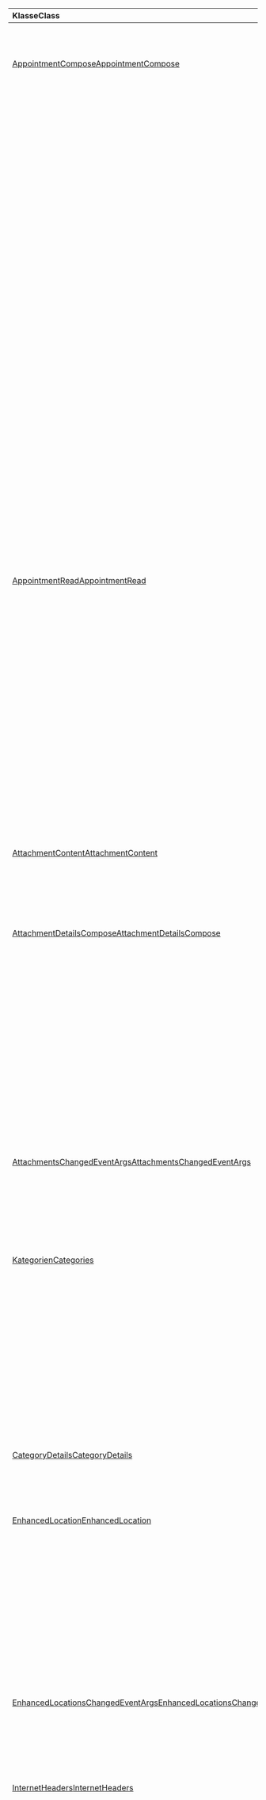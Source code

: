 | <span data-ttu-id="11739-101">Klasse</span><span class="sxs-lookup"><span data-stu-id="11739-101">Class</span></span> | <span data-ttu-id="11739-102">Felder</span><span class="sxs-lookup"><span data-stu-id="11739-102">Fields</span></span> | <span data-ttu-id="11739-103">Beschreibung</span><span class="sxs-lookup"><span data-stu-id="11739-103">Description</span></span> |
|:---|:---|:---|
|[<span data-ttu-id="11739-104">AppointmentCompose</span><span class="sxs-lookup"><span data-stu-id="11739-104">AppointmentCompose</span></span>](/javascript/api/outlook/outlook.appointmentcompose)|[<span data-ttu-id="11739-105">addFileAttachmentFromBase64Async(base64File: string, attachmentName: string, options?: Office.AsyncContextOptions & { isInline: boolean }, callback?: (asyncResult: Office.AsyncResult <string> ) => void)</span><span class="sxs-lookup"><span data-stu-id="11739-105">addFileAttachmentFromBase64Async(base64File: string, attachmentName: string, options?: Office.AsyncContextOptions &  { isInline: boolean }, callback?: (asyncResult: Office.AsyncResult<string>) => void)</span></span>](/javascript/api/outlook/outlook.appointmentcompose#addfileattachmentfrombase64async-base64file--attachmentname--options--isinline--callback--asyncresult-)|<span data-ttu-id="11739-106">Fügt eine Datei zu einer Nachricht oder einem Termin als Anlage hinzu.</span><span class="sxs-lookup"><span data-stu-id="11739-106">Adds a file to a message or appointment as an attachment.</span></span>|
||[<span data-ttu-id="11739-107">categories</span><span class="sxs-lookup"><span data-stu-id="11739-107">categories</span></span>](/javascript/api/outlook/outlook.appointmentcompose#categories)|<span data-ttu-id="11739-108">Ruft ein Objekt ab, das Methoden zum Verwalten der Kategorien des Elements bietet.</span><span class="sxs-lookup"><span data-stu-id="11739-108">Gets an object that provides methods for managing the item's categories.</span></span>|
||[<span data-ttu-id="11739-109">enhancedLocation</span><span class="sxs-lookup"><span data-stu-id="11739-109">enhancedLocation</span></span>](/javascript/api/outlook/outlook.appointmentcompose#enhancedlocation)|<span data-ttu-id="11739-110">Ruft die Speicherorte des Termins ab oder legt sie fest.</span><span class="sxs-lookup"><span data-stu-id="11739-110">Gets or sets the locations of the appointment.</span></span>|
||[<span data-ttu-id="11739-111">getAttachmentContentAsync(attachmentId: string, options?: Office.AsyncContextOptions, callback?: (asyncResult: Office.AsyncResult <AttachmentContent> ) => void)</span><span class="sxs-lookup"><span data-stu-id="11739-111">getAttachmentContentAsync(attachmentId: string, options?: Office.AsyncContextOptions, callback?: (asyncResult: Office.AsyncResult<AttachmentContent>) => void)</span></span>](/javascript/api/outlook/outlook.appointmentcompose#getattachmentcontentasync-attachmentid--options--callback--asyncresult-)|<span data-ttu-id="11739-112">Ruft eine Anlage aus einer Nachricht oder einem Termin ab und gibt sie als Objekt `AttachmentContent` zurück.</span><span class="sxs-lookup"><span data-stu-id="11739-112">Gets an attachment from a message or appointment and returns it as an `AttachmentContent` object.</span></span>|
||<span data-ttu-id="11739-113">[getAttachmentsAsync(options?: Office.AsyncContextOptions, callback?: (asyncResult: Office.AsyncResult<AttachmentDetailsCompose[]>) => void)](/javascript/api/outlook/outlook.appointmentcompose#getattachmentsasync-options--callback--asyncresult-)</span><span class="sxs-lookup"><span data-stu-id="11739-113">[getAttachmentsAsync(options?: Office.AsyncContextOptions, callback?: (asyncResult: Office.AsyncResult<AttachmentDetailsCompose[]>) => void)](/javascript/api/outlook/outlook.appointmentcompose#getattachmentsasync-options--callback--asyncresult-)</span></span>|<span data-ttu-id="11739-114">Ruft die Anlagen des Elements als Array ab.</span><span class="sxs-lookup"><span data-stu-id="11739-114">Gets the item's attachments as an array.</span></span>|
||[<span data-ttu-id="11739-115">getItemIdAsync(callback: (asyncResult: Office.AsyncResult <string> ) => void)</span><span class="sxs-lookup"><span data-stu-id="11739-115">getItemIdAsync(callback: (asyncResult: Office.AsyncResult<string>) => void)</span></span>](/javascript/api/outlook/outlook.appointmentcompose#getitemidasync-callback--asyncresult-)|<span data-ttu-id="11739-116">Ruft asynchron die ID eines gespeicherten Elements ab.</span><span class="sxs-lookup"><span data-stu-id="11739-116">Asynchronously gets the ID of a saved item.</span></span>|
||[<span data-ttu-id="11739-117">getItemIdAsync(options: Office.AsyncContextOptions, callback: (asyncResult: Office.AsyncResult <string> ) => void)</span><span class="sxs-lookup"><span data-stu-id="11739-117">getItemIdAsync(options: Office.AsyncContextOptions, callback: (asyncResult: Office.AsyncResult<string>) => void)</span></span>](/javascript/api/outlook/outlook.appointmentcompose#getitemidasync-options--callback--asyncresult-)|<span data-ttu-id="11739-118">Ruft asynchron die ID eines gespeicherten Elements ab.</span><span class="sxs-lookup"><span data-stu-id="11739-118">Asynchronously gets the ID of a saved item.</span></span>|
||[<span data-ttu-id="11739-119">getSharedPropertiesAsync(callback: (asyncResult: Office.AsyncResult <SharedProperties> ) => void)</span><span class="sxs-lookup"><span data-stu-id="11739-119">getSharedPropertiesAsync(callback: (asyncResult: Office.AsyncResult<SharedProperties>) => void)</span></span>](/javascript/api/outlook/outlook.appointmentcompose#getsharedpropertiesasync-callback--asyncresult-)|<span data-ttu-id="11739-120">Ruft die Eigenschaften eines Termins oder einer Nachricht in einem freigegebenen Ordner ab.</span><span class="sxs-lookup"><span data-stu-id="11739-120">Gets the properties of an appointment or message in a shared folder.</span></span>|
||[<span data-ttu-id="11739-121">getSharedPropertiesAsync(options: Office.AsyncContextOptions, callback: (asyncResult: Office.AsyncResult <SharedProperties> ) => void)</span><span class="sxs-lookup"><span data-stu-id="11739-121">getSharedPropertiesAsync(options: Office.AsyncContextOptions, callback: (asyncResult: Office.AsyncResult<SharedProperties>) => void)</span></span>](/javascript/api/outlook/outlook.appointmentcompose#getsharedpropertiesasync-options--callback--asyncresult-)|<span data-ttu-id="11739-122">Ruft die Eigenschaften eines Termins oder einer Nachricht in einem freigegebenen Ordner ab.</span><span class="sxs-lookup"><span data-stu-id="11739-122">Gets the properties of an appointment or message in a shared folder.</span></span>|
|[<span data-ttu-id="11739-123">AppointmentRead</span><span class="sxs-lookup"><span data-stu-id="11739-123">AppointmentRead</span></span>](/javascript/api/outlook/outlook.appointmentread)|[<span data-ttu-id="11739-124">categories</span><span class="sxs-lookup"><span data-stu-id="11739-124">categories</span></span>](/javascript/api/outlook/outlook.appointmentread#categories)|<span data-ttu-id="11739-125">Ruft ein Objekt ab, das Methoden zum Verwalten der Kategorien des Elements bietet.</span><span class="sxs-lookup"><span data-stu-id="11739-125">Gets an object that provides methods for managing the item's categories.</span></span>|
||[<span data-ttu-id="11739-126">enhancedLocation</span><span class="sxs-lookup"><span data-stu-id="11739-126">enhancedLocation</span></span>](/javascript/api/outlook/outlook.appointmentread#enhancedlocation)|<span data-ttu-id="11739-127">Ruft die Speicherorte eines Termins ab.</span><span class="sxs-lookup"><span data-stu-id="11739-127">Gets the locations of an appointment.</span></span>|
||[<span data-ttu-id="11739-128">getAttachmentContentAsync(attachmentId: string, options?: Office.AsyncContextOptions, callback?: (asyncResult: Office.AsyncResult <AttachmentContent> ) => void)</span><span class="sxs-lookup"><span data-stu-id="11739-128">getAttachmentContentAsync(attachmentId: string, options?: Office.AsyncContextOptions, callback?: (asyncResult: Office.AsyncResult<AttachmentContent>) => void)</span></span>](/javascript/api/outlook/outlook.appointmentread#getattachmentcontentasync-attachmentid--options--callback--asyncresult-)|<span data-ttu-id="11739-129">Ruft eine Anlage aus einer Nachricht oder einem Termin ab und gibt sie als Objekt `AttachmentContent` zurück.</span><span class="sxs-lookup"><span data-stu-id="11739-129">Gets an attachment from a message or appointment and returns it as an `AttachmentContent` object.</span></span>|
||[<span data-ttu-id="11739-130">getSharedPropertiesAsync(callback: (asyncResult: Office.AsyncResult <SharedProperties> ) => void)</span><span class="sxs-lookup"><span data-stu-id="11739-130">getSharedPropertiesAsync(callback: (asyncResult: Office.AsyncResult<SharedProperties>) => void)</span></span>](/javascript/api/outlook/outlook.appointmentread#getsharedpropertiesasync-callback--asyncresult-)|<span data-ttu-id="11739-131">Ruft die Eigenschaften eines Termins oder einer Nachricht in einem freigegebenen Ordner ab.</span><span class="sxs-lookup"><span data-stu-id="11739-131">Gets the properties of an appointment or message in a shared folder.</span></span>|
||[<span data-ttu-id="11739-132">getSharedPropertiesAsync(options: Office.AsyncContextOptions, callback: (asyncResult: Office.AsyncResult <SharedProperties> ) => void)</span><span class="sxs-lookup"><span data-stu-id="11739-132">getSharedPropertiesAsync(options: Office.AsyncContextOptions, callback: (asyncResult: Office.AsyncResult<SharedProperties>) => void)</span></span>](/javascript/api/outlook/outlook.appointmentread#getsharedpropertiesasync-options--callback--asyncresult-)|<span data-ttu-id="11739-133">Ruft die Eigenschaften eines Termins oder einer Nachricht in einem freigegebenen Ordner ab.</span><span class="sxs-lookup"><span data-stu-id="11739-133">Gets the properties of an appointment or message in a shared folder.</span></span>|
|[<span data-ttu-id="11739-134">AttachmentContent</span><span class="sxs-lookup"><span data-stu-id="11739-134">AttachmentContent</span></span>](/javascript/api/outlook/outlook.attachmentcontent)|[<span data-ttu-id="11739-135">content</span><span class="sxs-lookup"><span data-stu-id="11739-135">content</span></span>](/javascript/api/outlook/outlook.attachmentcontent#content)|<span data-ttu-id="11739-136">Der Inhalt einer Anlage als Zeichenfolge.</span><span class="sxs-lookup"><span data-stu-id="11739-136">The content of an attachment as a string.</span></span>|
||[<span data-ttu-id="11739-137">format</span><span class="sxs-lookup"><span data-stu-id="11739-137">format</span></span>](/javascript/api/outlook/outlook.attachmentcontent#format)|<span data-ttu-id="11739-138">Das Zeichenfolgenformat, das für den Inhalt einer Anlage verwendet werden soll.</span><span class="sxs-lookup"><span data-stu-id="11739-138">The string format to use for an attachment's content.</span></span>|
|[<span data-ttu-id="11739-139">AttachmentDetailsCompose</span><span class="sxs-lookup"><span data-stu-id="11739-139">AttachmentDetailsCompose</span></span>](/javascript/api/outlook/outlook.attachmentdetailscompose)|[<span data-ttu-id="11739-140">attachmentType</span><span class="sxs-lookup"><span data-stu-id="11739-140">attachmentType</span></span>](/javascript/api/outlook/outlook.attachmentdetailscompose#attachmenttype)|<span data-ttu-id="11739-141">Ruft einen Wert ab, der den Typ einer Anlage angibt.</span><span class="sxs-lookup"><span data-stu-id="11739-141">Gets a value that indicates the type of an attachment.</span></span>|
||[<span data-ttu-id="11739-142">id</span><span class="sxs-lookup"><span data-stu-id="11739-142">id</span></span>](/javascript/api/outlook/outlook.attachmentdetailscompose#id)|<span data-ttu-id="11739-143">Ruft den Index der Anlage ab.</span><span class="sxs-lookup"><span data-stu-id="11739-143">Gets the index of the attachment.</span></span>|
||[<span data-ttu-id="11739-144">isInline</span><span class="sxs-lookup"><span data-stu-id="11739-144">isInline</span></span>](/javascript/api/outlook/outlook.attachmentdetailscompose#isinline)|<span data-ttu-id="11739-145">Ruft einen Wert ab, der angibt, ob die Anlage im Textkörper des Elements angezeigt werden soll.</span><span class="sxs-lookup"><span data-stu-id="11739-145">Gets a value that indicates whether the attachment should be displayed in the body of the item.</span></span>|
||[<span data-ttu-id="11739-146">name</span><span class="sxs-lookup"><span data-stu-id="11739-146">name</span></span>](/javascript/api/outlook/outlook.attachmentdetailscompose#name)|<span data-ttu-id="11739-147">Ruft den Namen der Anlage ab.</span><span class="sxs-lookup"><span data-stu-id="11739-147">Gets the name of the attachment.</span></span>|
||[<span data-ttu-id="11739-148">size</span><span class="sxs-lookup"><span data-stu-id="11739-148">size</span></span>](/javascript/api/outlook/outlook.attachmentdetailscompose#size)|<span data-ttu-id="11739-149">Ruft die Größe der Anlage in Byte ab.</span><span class="sxs-lookup"><span data-stu-id="11739-149">Gets the size of the attachment in bytes.</span></span>|
||[<span data-ttu-id="11739-150">url</span><span class="sxs-lookup"><span data-stu-id="11739-150">url</span></span>](/javascript/api/outlook/outlook.attachmentdetailscompose#url)|<span data-ttu-id="11739-151">Ruft die URL der Anlage ab, wenn ihr Typ `MailboxEnums.AttachmentType.Cloud` ist.</span><span class="sxs-lookup"><span data-stu-id="11739-151">Gets the url of the attachment if its type is `MailboxEnums.AttachmentType.Cloud`.</span></span>|
|[<span data-ttu-id="11739-152">AttachmentsChangedEventArgs</span><span class="sxs-lookup"><span data-stu-id="11739-152">AttachmentsChangedEventArgs</span></span>](/javascript/api/outlook/outlook.attachmentschangedeventargs)|[<span data-ttu-id="11739-153">attachmentDetails</span><span class="sxs-lookup"><span data-stu-id="11739-153">attachmentDetails</span></span>](/javascript/api/outlook/outlook.attachmentschangedeventargs#attachmentdetails)||
||[<span data-ttu-id="11739-154">attachmentStatus</span><span class="sxs-lookup"><span data-stu-id="11739-154">attachmentStatus</span></span>](/javascript/api/outlook/outlook.attachmentschangedeventargs#attachmentstatus)|<span data-ttu-id="11739-155">Ruft ab, ob die Anlagen hinzugefügt oder entfernt wurden.</span><span class="sxs-lookup"><span data-stu-id="11739-155">Gets whether the attachments were added or removed.</span></span>|
||[<span data-ttu-id="11739-156">Typ</span><span class="sxs-lookup"><span data-stu-id="11739-156">type</span></span>](/javascript/api/outlook/outlook.attachmentschangedeventargs#type)|<span data-ttu-id="11739-157">Ruft den Typ des Ereignisses ab.</span><span class="sxs-lookup"><span data-stu-id="11739-157">Gets the type of the event.</span></span>|
|[<span data-ttu-id="11739-158">Kategorien</span><span class="sxs-lookup"><span data-stu-id="11739-158">Categories</span></span>](/javascript/api/outlook/outlook.categories)|<span data-ttu-id="11739-159">[addAsync(categories: string[], options?: Office.AsyncContextOptions, callback?: (asyncResult: Office.AsyncResult <void> ) => void)](/javascript/api/outlook/outlook.categories#addasync-categories--options--callback--asyncresult-)</span><span class="sxs-lookup"><span data-stu-id="11739-159">[addAsync(categories: string[], options?: Office.AsyncContextOptions, callback?: (asyncResult: Office.AsyncResult<void>) => void)](/javascript/api/outlook/outlook.categories#addasync-categories--options--callback--asyncresult-)</span></span>|<span data-ttu-id="11739-160">Fügt einem Element Kategorien hinzu.</span><span class="sxs-lookup"><span data-stu-id="11739-160">Adds categories to an item.</span></span>|
||<span data-ttu-id="11739-161">[getAsync(callback: (asyncResult: Office.AsyncResult<CategoryDetails[]>) => void)](/javascript/api/outlook/outlook.categories#getasync-callback--asyncresult-)</span><span class="sxs-lookup"><span data-stu-id="11739-161">[getAsync(callback: (asyncResult: Office.AsyncResult<CategoryDetails[]>) => void)](/javascript/api/outlook/outlook.categories#getasync-callback--asyncresult-)</span></span>|<span data-ttu-id="11739-162">Ruft die Kategorien eines Elements ab.</span><span class="sxs-lookup"><span data-stu-id="11739-162">Gets an item's categories.</span></span>|
||<span data-ttu-id="11739-163">[getAsync(options: Office.AsyncContextOptions, callback: (asyncResult: Office.AsyncResult<CategoryDetails[]>) => void)](/javascript/api/outlook/outlook.categories#getasync-options--callback--asyncresult-)</span><span class="sxs-lookup"><span data-stu-id="11739-163">[getAsync(options: Office.AsyncContextOptions, callback: (asyncResult: Office.AsyncResult<CategoryDetails[]>) => void)](/javascript/api/outlook/outlook.categories#getasync-options--callback--asyncresult-)</span></span>|<span data-ttu-id="11739-164">Ruft die Kategorien eines Elements ab.</span><span class="sxs-lookup"><span data-stu-id="11739-164">Gets an item's categories.</span></span>|
||<span data-ttu-id="11739-165">[removeAsync(categories: string[], options?: Office.AsyncContextOptions, callback?: (asyncResult: Office.AsyncResult <void> ) => void)](/javascript/api/outlook/outlook.categories#removeasync-categories--options--callback--asyncresult-)</span><span class="sxs-lookup"><span data-stu-id="11739-165">[removeAsync(categories: string[], options?: Office.AsyncContextOptions, callback?: (asyncResult: Office.AsyncResult<void>) => void)](/javascript/api/outlook/outlook.categories#removeasync-categories--options--callback--asyncresult-)</span></span>|<span data-ttu-id="11739-166">Entfernt Kategorien aus einem Element.</span><span class="sxs-lookup"><span data-stu-id="11739-166">Removes categories from an item.</span></span>|
|[<span data-ttu-id="11739-167">CategoryDetails</span><span class="sxs-lookup"><span data-stu-id="11739-167">CategoryDetails</span></span>](/javascript/api/outlook/outlook.categorydetails)|[<span data-ttu-id="11739-168">color</span><span class="sxs-lookup"><span data-stu-id="11739-168">color</span></span>](/javascript/api/outlook/outlook.categorydetails#color)|<span data-ttu-id="11739-169">Die Farbe der Kategorie.</span><span class="sxs-lookup"><span data-stu-id="11739-169">The color of the category.</span></span>|
||[<span data-ttu-id="11739-170">displayName</span><span class="sxs-lookup"><span data-stu-id="11739-170">displayName</span></span>](/javascript/api/outlook/outlook.categorydetails#displayname)|<span data-ttu-id="11739-171">Der Name der Kategorie.</span><span class="sxs-lookup"><span data-stu-id="11739-171">The name of the category.</span></span>|
|[<span data-ttu-id="11739-172">EnhancedLocation</span><span class="sxs-lookup"><span data-stu-id="11739-172">EnhancedLocation</span></span>](/javascript/api/outlook/outlook.enhancedlocation)|<span data-ttu-id="11739-173">[addAsync(locationIdentifiers: LocationIdentifier[], options?: Office.AsyncContextOptions, callback?: (asyncResult: Office.AsyncResult <void> ) => void)](/javascript/api/outlook/outlook.enhancedlocation#addasync-locationidentifiers--options--callback--asyncresult-)</span><span class="sxs-lookup"><span data-stu-id="11739-173">[addAsync(locationIdentifiers: LocationIdentifier[], options?: Office.AsyncContextOptions, callback?: (asyncResult: Office.AsyncResult<void>) => void)](/javascript/api/outlook/outlook.enhancedlocation#addasync-locationidentifiers--options--callback--asyncresult-)</span></span>|<span data-ttu-id="11739-174">Fügt dem Satz von Speicherorten hinzu, die dem Termin zugeordnet sind.</span><span class="sxs-lookup"><span data-stu-id="11739-174">Adds to the set of locations associated with the appointment.</span></span>|
||<span data-ttu-id="11739-175">[getAsync(options?: Office.AsyncContextOptions, callback?: (asyncResult: Office.AsyncResult<LocationDetails[]>) => void)](/javascript/api/outlook/outlook.enhancedlocation#getasync-options--callback--asyncresult-)</span><span class="sxs-lookup"><span data-stu-id="11739-175">[getAsync(options?: Office.AsyncContextOptions, callback?: (asyncResult: Office.AsyncResult<LocationDetails[]>) => void)](/javascript/api/outlook/outlook.enhancedlocation#getasync-options--callback--asyncresult-)</span></span>|<span data-ttu-id="11739-176">Ruft den Satz von Speicherorten ab, die dem Termin zugeordnet sind.</span><span class="sxs-lookup"><span data-stu-id="11739-176">Gets the set of locations associated with the appointment.</span></span>|
||<span data-ttu-id="11739-177">[removeAsync(locationIdentifiers: LocationIdentifier[], options?: Office.AsyncContextOptions, callback?: (asyncResult: Office.AsyncResult <void> ) => void)](/javascript/api/outlook/outlook.enhancedlocation#removeasync-locationidentifiers--options--callback--asyncresult-)</span><span class="sxs-lookup"><span data-stu-id="11739-177">[removeAsync(locationIdentifiers: LocationIdentifier[], options?: Office.AsyncContextOptions, callback?: (asyncResult: Office.AsyncResult<void>) => void)](/javascript/api/outlook/outlook.enhancedlocation#removeasync-locationidentifiers--options--callback--asyncresult-)</span></span>|<span data-ttu-id="11739-178">Entfernt die Dem Termin zugeordneten Speicherorte.</span><span class="sxs-lookup"><span data-stu-id="11739-178">Removes the set of locations associated with the appointment.</span></span>|
|[<span data-ttu-id="11739-179">EnhancedLocationsChangedEventArgs</span><span class="sxs-lookup"><span data-stu-id="11739-179">EnhancedLocationsChangedEventArgs</span></span>](/javascript/api/outlook/outlook.enhancedlocationschangedeventargs)|[<span data-ttu-id="11739-180">enhancedLocations</span><span class="sxs-lookup"><span data-stu-id="11739-180">enhancedLocations</span></span>](/javascript/api/outlook/outlook.enhancedlocationschangedeventargs#enhancedlocations)|<span data-ttu-id="11739-181">Ruft den Satz erweiterter Speicherorte ab.</span><span class="sxs-lookup"><span data-stu-id="11739-181">Gets the set of enhanced locations.</span></span>|
||[<span data-ttu-id="11739-182">Typ</span><span class="sxs-lookup"><span data-stu-id="11739-182">type</span></span>](/javascript/api/outlook/outlook.enhancedlocationschangedeventargs#type)|<span data-ttu-id="11739-183">Ruft den Typ des Ereignisses ab.</span><span class="sxs-lookup"><span data-stu-id="11739-183">Gets the type of the event.</span></span>|
|[<span data-ttu-id="11739-184">InternetHeaders</span><span class="sxs-lookup"><span data-stu-id="11739-184">InternetHeaders</span></span>](/javascript/api/outlook/outlook.internetheaders)|<span data-ttu-id="11739-185">[getAsync(names: string[], options?: Office.AsyncContextOptions, callback?: (asyncResult: Office.AsyncResult <InternetHeaders> ) => void)](/javascript/api/outlook/outlook.internetheaders#getasync-names--options--callback--asyncresult-)</span><span class="sxs-lookup"><span data-stu-id="11739-185">[getAsync(names: string[], options?: Office.AsyncContextOptions, callback?: (asyncResult: Office.AsyncResult<InternetHeaders>) => void)](/javascript/api/outlook/outlook.internetheaders#getasync-names--options--callback--asyncresult-)</span></span>|<span data-ttu-id="11739-186">Bei einem Array von Internetheadernamen gibt diese Methode ein Wörterbuch zurück, das diese Internetheader und deren Werte enthält.</span><span class="sxs-lookup"><span data-stu-id="11739-186">Given an array of internet header names, this method returns a dictionary containing those internet headers and their values.</span></span>|
||<span data-ttu-id="11739-187">[removeAsync(names: string[], options?: Office.AsyncContextOptions, callback?: (asyncResult: Office.AsyncResult <InternetHeaders> ) => void)](/javascript/api/outlook/outlook.internetheaders#removeasync-names--options--callback--asyncresult-)</span><span class="sxs-lookup"><span data-stu-id="11739-187">[removeAsync(names: string[], options?: Office.AsyncContextOptions, callback?: (asyncResult: Office.AsyncResult<InternetHeaders>) => void)](/javascript/api/outlook/outlook.internetheaders#removeasync-names--options--callback--asyncresult-)</span></span>|<span data-ttu-id="11739-188">Bei einem Array von Internetheadernamen entfernt diese Methode die angegebenen Kopfzeilen aus der Internetheadersammlung.</span><span class="sxs-lookup"><span data-stu-id="11739-188">Given an array of internet header names, this method removes the specified headers from the internet header collection.</span></span>|
||[<span data-ttu-id="11739-189">setAsync(headers: Object, options?: Office.AsyncContextOptions, callback?: (asyncResult: Office.AsyncResult <void> ) => void)</span><span class="sxs-lookup"><span data-stu-id="11739-189">setAsync(headers: Object, options?: Office.AsyncContextOptions, callback?: (asyncResult: Office.AsyncResult<void>) => void)</span></span>](/javascript/api/outlook/outlook.internetheaders#setasync-headers--options--callback--asyncresult-)|<span data-ttu-id="11739-190">Legt die angegebenen Internetheader auf die angegebenen Werte fest.</span><span class="sxs-lookup"><span data-stu-id="11739-190">Sets the specified internet headers to the specified values.</span></span>|
|[<span data-ttu-id="11739-191">LocationDetails</span><span class="sxs-lookup"><span data-stu-id="11739-191">LocationDetails</span></span>](/javascript/api/outlook/outlook.locationdetails)|[<span data-ttu-id="11739-192">displayName</span><span class="sxs-lookup"><span data-stu-id="11739-192">displayName</span></span>](/javascript/api/outlook/outlook.locationdetails#displayname)|<span data-ttu-id="11739-193">Der Anzeigename des Speicherorts.</span><span class="sxs-lookup"><span data-stu-id="11739-193">The location's display name.</span></span>|
||[<span data-ttu-id="11739-194">emailAddress</span><span class="sxs-lookup"><span data-stu-id="11739-194">emailAddress</span></span>](/javascript/api/outlook/outlook.locationdetails#emailaddress)|<span data-ttu-id="11739-195">Die dem Standort zugeordnete E-Mail-Adresse.</span><span class="sxs-lookup"><span data-stu-id="11739-195">The email address associated with the location.</span></span>|
||[<span data-ttu-id="11739-196">locationIdentifier</span><span class="sxs-lookup"><span data-stu-id="11739-196">locationIdentifier</span></span>](/javascript/api/outlook/outlook.locationdetails#locationidentifier)|<span data-ttu-id="11739-197">Die `LocationIdentifier` des Speicherorts.</span><span class="sxs-lookup"><span data-stu-id="11739-197">The `LocationIdentifier` of the location.</span></span>|
|[<span data-ttu-id="11739-198">LocationIdentifier</span><span class="sxs-lookup"><span data-stu-id="11739-198">LocationIdentifier</span></span>](/javascript/api/outlook/outlook.locationidentifier)|[<span data-ttu-id="11739-199">id</span><span class="sxs-lookup"><span data-stu-id="11739-199">id</span></span>](/javascript/api/outlook/outlook.locationidentifier#id)|<span data-ttu-id="11739-200">Die eindeutige ID des Speicherorts.</span><span class="sxs-lookup"><span data-stu-id="11739-200">The location's unique ID.</span></span>|
||[<span data-ttu-id="11739-201">Typ</span><span class="sxs-lookup"><span data-stu-id="11739-201">type</span></span>](/javascript/api/outlook/outlook.locationidentifier#type)|<span data-ttu-id="11739-202">Der Typ des Speicherorts.</span><span class="sxs-lookup"><span data-stu-id="11739-202">The location's type.</span></span>|
|[<span data-ttu-id="11739-203">Postfach</span><span class="sxs-lookup"><span data-stu-id="11739-203">Mailbox</span></span>](/javascript/api/outlook/outlook.mailbox)|[<span data-ttu-id="11739-204">masterCategories</span><span class="sxs-lookup"><span data-stu-id="11739-204">masterCategories</span></span>](/javascript/api/outlook/outlook.mailbox#mastercategories)|<span data-ttu-id="11739-205">Ruft ein Objekt ab, das Methoden zum Verwalten der Kategorienmasterliste bietet, die einem Postfach zugeordnet sind.</span><span class="sxs-lookup"><span data-stu-id="11739-205">Gets an object that provides methods to manage the categories master list associated with a mailbox.</span></span>|
|[<span data-ttu-id="11739-206">MasterCategories</span><span class="sxs-lookup"><span data-stu-id="11739-206">MasterCategories</span></span>](/javascript/api/outlook/outlook.mastercategories)|<span data-ttu-id="11739-207">[addAsync(categories: CategoryDetails[], options?: Office.AsyncContextOptions, callback?: (asyncResult: Office.AsyncResult <void> ) => void)](/javascript/api/outlook/outlook.mastercategories#addasync-categories--options--callback--asyncresult-)</span><span class="sxs-lookup"><span data-stu-id="11739-207">[addAsync(categories: CategoryDetails[], options?: Office.AsyncContextOptions, callback?: (asyncResult: Office.AsyncResult<void>) => void)](/javascript/api/outlook/outlook.mastercategories#addasync-categories--options--callback--asyncresult-)</span></span>|<span data-ttu-id="11739-208">Fügt der Masterliste eines Postfachs Kategorien hinzu.</span><span class="sxs-lookup"><span data-stu-id="11739-208">Adds categories to the master list on a mailbox.</span></span>|
||<span data-ttu-id="11739-209">[getAsync(callback: (asyncResult: Office.AsyncResult<CategoryDetails[]>) => void)](/javascript/api/outlook/outlook.mastercategories#getasync-callback--asyncresult-)</span><span class="sxs-lookup"><span data-stu-id="11739-209">[getAsync(callback: (asyncResult: Office.AsyncResult<CategoryDetails[]>) => void)](/javascript/api/outlook/outlook.mastercategories#getasync-callback--asyncresult-)</span></span>|<span data-ttu-id="11739-210">Ruft die Hauptliste der Kategorien für ein Postfach ab.</span><span class="sxs-lookup"><span data-stu-id="11739-210">Gets the master list of categories on a mailbox.</span></span>|
||<span data-ttu-id="11739-211">[getAsync(options: Office.AsyncContextOptions, callback: (asyncResult: Office.AsyncResult<CategoryDetails[]>) => void)](/javascript/api/outlook/outlook.mastercategories#getasync-options--callback--asyncresult-)</span><span class="sxs-lookup"><span data-stu-id="11739-211">[getAsync(options: Office.AsyncContextOptions, callback: (asyncResult: Office.AsyncResult<CategoryDetails[]>) => void)](/javascript/api/outlook/outlook.mastercategories#getasync-options--callback--asyncresult-)</span></span>|<span data-ttu-id="11739-212">Ruft die Hauptliste der Kategorien für ein Postfach ab.</span><span class="sxs-lookup"><span data-stu-id="11739-212">Gets the master list of categories on a mailbox.</span></span>|
||<span data-ttu-id="11739-213">[removeAsync(categories: string[], options?: Office.AsyncContextOptions, callback?: (asyncResult: Office.AsyncResult <void> ) => void)](/javascript/api/outlook/outlook.mastercategories#removeasync-categories--options--callback--asyncresult-)</span><span class="sxs-lookup"><span data-stu-id="11739-213">[removeAsync(categories: string[], options?: Office.AsyncContextOptions, callback?: (asyncResult: Office.AsyncResult<void>) => void)](/javascript/api/outlook/outlook.mastercategories#removeasync-categories--options--callback--asyncresult-)</span></span>|<span data-ttu-id="11739-214">Entfernt Kategorien aus der Masterliste eines Postfachs.</span><span class="sxs-lookup"><span data-stu-id="11739-214">Removes categories from the master list on a mailbox.</span></span>|
|[<span data-ttu-id="11739-215">MessageCompose</span><span class="sxs-lookup"><span data-stu-id="11739-215">MessageCompose</span></span>](/javascript/api/outlook/outlook.messagecompose)|[<span data-ttu-id="11739-216">addFileAttachmentFromBase64Async(base64File: string, attachmentName: string, options?: Office.AsyncContextOptions & { isInline: boolean }, callback?: (asyncResult: Office.AsyncResult <string> ) => void)</span><span class="sxs-lookup"><span data-stu-id="11739-216">addFileAttachmentFromBase64Async(base64File: string, attachmentName: string, options?: Office.AsyncContextOptions & { isInline: boolean }, callback?: (asyncResult: Office.AsyncResult<string>) => void)</span></span>](/javascript/api/outlook/outlook.messagecompose#addfileattachmentfrombase64async-base64file--attachmentname--options--isinline--callback--asyncresult-)|<span data-ttu-id="11739-217">Fügt eine Datei zu einer Nachricht oder einem Termin als Anlage hinzu.</span><span class="sxs-lookup"><span data-stu-id="11739-217">Adds a file to a message or appointment as an attachment.</span></span>|
||[<span data-ttu-id="11739-218">categories</span><span class="sxs-lookup"><span data-stu-id="11739-218">categories</span></span>](/javascript/api/outlook/outlook.messagecompose#categories)|<span data-ttu-id="11739-219">Ruft ein Objekt ab, das Methoden zum Verwalten der Kategorien des Elements bietet.</span><span class="sxs-lookup"><span data-stu-id="11739-219">Gets an object that provides methods for managing the item's categories.</span></span>|
||[<span data-ttu-id="11739-220">getAttachmentContentAsync(attachmentId: string, options?: Office.AsyncContextOptions, callback?: (asyncResult: Office.AsyncResult <AttachmentContent> ) => void)</span><span class="sxs-lookup"><span data-stu-id="11739-220">getAttachmentContentAsync(attachmentId: string, options?: Office.AsyncContextOptions, callback?: (asyncResult: Office.AsyncResult<AttachmentContent>) => void)</span></span>](/javascript/api/outlook/outlook.messagecompose#getattachmentcontentasync-attachmentid--options--callback--asyncresult-)|<span data-ttu-id="11739-221">Ruft eine Anlage aus einer Nachricht oder einem Termin ab und gibt sie als Objekt `AttachmentContent` zurück.</span><span class="sxs-lookup"><span data-stu-id="11739-221">Gets an attachment from a message or appointment and returns it as an `AttachmentContent` object.</span></span>|
||<span data-ttu-id="11739-222">[getAttachmentsAsync(options?: Office.AsyncContextOptions, callback?: (asyncResult: Office.AsyncResult<AttachmentDetailsCompose[]>) => void)](/javascript/api/outlook/outlook.messagecompose#getattachmentsasync-options--callback--asyncresult-)</span><span class="sxs-lookup"><span data-stu-id="11739-222">[getAttachmentsAsync(options?: Office.AsyncContextOptions, callback?: (asyncResult: Office.AsyncResult<AttachmentDetailsCompose[]>) => void)](/javascript/api/outlook/outlook.messagecompose#getattachmentsasync-options--callback--asyncresult-)</span></span>|<span data-ttu-id="11739-223">Ruft die Anlagen des Elements als Array ab.</span><span class="sxs-lookup"><span data-stu-id="11739-223">Gets the item's attachments as an array.</span></span>|
||[<span data-ttu-id="11739-224">getItemIdAsync(callback: (asyncResult: Office.AsyncResult <string> ) => void)</span><span class="sxs-lookup"><span data-stu-id="11739-224">getItemIdAsync(callback: (asyncResult: Office.AsyncResult<string>) => void)</span></span>](/javascript/api/outlook/outlook.messagecompose#getitemidasync-callback--asyncresult-)|<span data-ttu-id="11739-225">Ruft asynchron die ID eines gespeicherten Elements ab.</span><span class="sxs-lookup"><span data-stu-id="11739-225">Asynchronously gets the ID of a saved item.</span></span>|
||[<span data-ttu-id="11739-226">getItemIdAsync(options: Office.AsyncContextOptions, callback: (asyncResult: Office.AsyncResult <string> ) => void)</span><span class="sxs-lookup"><span data-stu-id="11739-226">getItemIdAsync(options: Office.AsyncContextOptions, callback: (asyncResult: Office.AsyncResult<string>) => void)</span></span>](/javascript/api/outlook/outlook.messagecompose#getitemidasync-options--callback--asyncresult-)|<span data-ttu-id="11739-227">Ruft asynchron die ID eines gespeicherten Elements ab.</span><span class="sxs-lookup"><span data-stu-id="11739-227">Asynchronously gets the ID of a saved item.</span></span>|
||[<span data-ttu-id="11739-228">getSharedPropertiesAsync(callback: (asyncResult: Office.AsyncResult <SharedProperties> ) => void)</span><span class="sxs-lookup"><span data-stu-id="11739-228">getSharedPropertiesAsync(callback: (asyncResult: Office.AsyncResult<SharedProperties>) => void)</span></span>](/javascript/api/outlook/outlook.messagecompose#getsharedpropertiesasync-callback--asyncresult-)|<span data-ttu-id="11739-229">Ruft die Eigenschaften eines Termins oder einer Nachricht in einem freigegebenen Ordner ab.</span><span class="sxs-lookup"><span data-stu-id="11739-229">Gets the properties of an appointment or message in a shared folder.</span></span>|
||[<span data-ttu-id="11739-230">getSharedPropertiesAsync(options: Office.AsyncContextOptions, callback: (asyncResult: Office.AsyncResult <SharedProperties> ) => void)</span><span class="sxs-lookup"><span data-stu-id="11739-230">getSharedPropertiesAsync(options: Office.AsyncContextOptions, callback: (asyncResult: Office.AsyncResult<SharedProperties>) => void)</span></span>](/javascript/api/outlook/outlook.messagecompose#getsharedpropertiesasync-options--callback--asyncresult-)|<span data-ttu-id="11739-231">Ruft die Eigenschaften eines Termins oder einer Nachricht in einem freigegebenen Ordner ab.</span><span class="sxs-lookup"><span data-stu-id="11739-231">Gets the properties of an appointment or message in a shared folder.</span></span>|
||[<span data-ttu-id="11739-232">internetHeaders</span><span class="sxs-lookup"><span data-stu-id="11739-232">internetHeaders</span></span>](/javascript/api/outlook/outlook.messagecompose#internetheaders)|<span data-ttu-id="11739-233">Ruft die benutzerdefinierten Internetheader einer Nachricht ab oder legt sie fest.</span><span class="sxs-lookup"><span data-stu-id="11739-233">Gets or sets the custom internet headers of a message.</span></span>|
|[<span data-ttu-id="11739-234">MessageRead</span><span class="sxs-lookup"><span data-stu-id="11739-234">MessageRead</span></span>](/javascript/api/outlook/outlook.messageread)|[<span data-ttu-id="11739-235">categories</span><span class="sxs-lookup"><span data-stu-id="11739-235">categories</span></span>](/javascript/api/outlook/outlook.messageread#categories)|<span data-ttu-id="11739-236">Ruft ein Objekt ab, das Methoden zum Verwalten der Kategorien des Elements bietet.</span><span class="sxs-lookup"><span data-stu-id="11739-236">Gets an object that provides methods for managing the item's categories.</span></span>|
||[<span data-ttu-id="11739-237">getAllInternetHeadersAsync(options?: Office.AsyncContextOptions, callback?: (asyncResult: Office.AsyncResult <string> ) => void)</span><span class="sxs-lookup"><span data-stu-id="11739-237">getAllInternetHeadersAsync(options?: Office.AsyncContextOptions, callback?: (asyncResult: Office.AsyncResult<string>) => void)</span></span>](/javascript/api/outlook/outlook.messageread#getallinternetheadersasync-options--callback--asyncresult-)|<span data-ttu-id="11739-238">Ruft alle Internetheader für die Nachricht als Zeichenfolge ab.</span><span class="sxs-lookup"><span data-stu-id="11739-238">Gets all the internet headers for the message as a string.</span></span>|
||[<span data-ttu-id="11739-239">getAttachmentContentAsync(attachmentId: string, options?: Office.AsyncContextOptions, callback?: (asyncResult: Office.AsyncResult <AttachmentContent> ) => void)</span><span class="sxs-lookup"><span data-stu-id="11739-239">getAttachmentContentAsync(attachmentId: string, options?: Office.AsyncContextOptions, callback?: (asyncResult: Office.AsyncResult<AttachmentContent>) => void)</span></span>](/javascript/api/outlook/outlook.messageread#getattachmentcontentasync-attachmentid--options--callback--asyncresult-)|<span data-ttu-id="11739-240">Ruft eine Anlage aus einer Nachricht oder einem Termin ab und gibt sie als Objekt `AttachmentContent` zurück.</span><span class="sxs-lookup"><span data-stu-id="11739-240">Gets an attachment from a message or appointment and returns it as an `AttachmentContent` object.</span></span>|
||[<span data-ttu-id="11739-241">getSharedPropertiesAsync(callback: (asyncResult: Office.AsyncResult <SharedProperties> ) => void)</span><span class="sxs-lookup"><span data-stu-id="11739-241">getSharedPropertiesAsync(callback: (asyncResult: Office.AsyncResult<SharedProperties>) => void)</span></span>](/javascript/api/outlook/outlook.messageread#getsharedpropertiesasync-callback--asyncresult-)|<span data-ttu-id="11739-242">Ruft die Eigenschaften eines Termins oder einer Nachricht in einem freigegebenen Ordner ab.</span><span class="sxs-lookup"><span data-stu-id="11739-242">Gets the properties of an appointment or message in a shared folder.</span></span>|
||[<span data-ttu-id="11739-243">getSharedPropertiesAsync(options: Office.AsyncContextOptions, callback: (asyncResult: Office.AsyncResult <SharedProperties> ) => void)</span><span class="sxs-lookup"><span data-stu-id="11739-243">getSharedPropertiesAsync(options: Office.AsyncContextOptions, callback: (asyncResult: Office.AsyncResult<SharedProperties>) => void)</span></span>](/javascript/api/outlook/outlook.messageread#getsharedpropertiesasync-options--callback--asyncresult-)|<span data-ttu-id="11739-244">Ruft die Eigenschaften eines Termins oder einer Nachricht in einem freigegebenen Ordner ab.</span><span class="sxs-lookup"><span data-stu-id="11739-244">Gets the properties of an appointment or message in a shared folder.</span></span>|
|[<span data-ttu-id="11739-245">SharedProperties</span><span class="sxs-lookup"><span data-stu-id="11739-245">SharedProperties</span></span>](/javascript/api/outlook/outlook.sharedproperties)|[<span data-ttu-id="11739-246">delegatePermissions</span><span class="sxs-lookup"><span data-stu-id="11739-246">delegatePermissions</span></span>](/javascript/api/outlook/outlook.sharedproperties#delegatepermissions)|<span data-ttu-id="11739-247">Die Berechtigungen, die der Stellvertreter für einen freigegebenen Ordner besitzt.</span><span class="sxs-lookup"><span data-stu-id="11739-247">The permissions that the delegate has on a shared folder.</span></span>|
||[<span data-ttu-id="11739-248">owner</span><span class="sxs-lookup"><span data-stu-id="11739-248">owner</span></span>](/javascript/api/outlook/outlook.sharedproperties#owner)|<span data-ttu-id="11739-249">Die E-Mail-Adresse des Besitzers eines freigegebenen Elements.</span><span class="sxs-lookup"><span data-stu-id="11739-249">The email address of the owner of a shared item.</span></span>|
||[<span data-ttu-id="11739-250">targetMailbox</span><span class="sxs-lookup"><span data-stu-id="11739-250">targetMailbox</span></span>](/javascript/api/outlook/outlook.sharedproperties#targetmailbox)|<span data-ttu-id="11739-251">Der Speicherort des Postfachs des Besitzers für den Zugriff der Stellvertretung.</span><span class="sxs-lookup"><span data-stu-id="11739-251">The location of the owner's mailbox for the delegate's access.</span></span>|
||[<span data-ttu-id="11739-252">targetRestUrl</span><span class="sxs-lookup"><span data-stu-id="11739-252">targetRestUrl</span></span>](/javascript/api/outlook/outlook.sharedproperties#targetresturl)|<span data-ttu-id="11739-253">Die Basis-URL der REST-API (derzeit https://outlook.office.com/api) ).</span><span class="sxs-lookup"><span data-stu-id="11739-253">The REST API's base URL (currently https://outlook.office.com/api).</span></span>|
